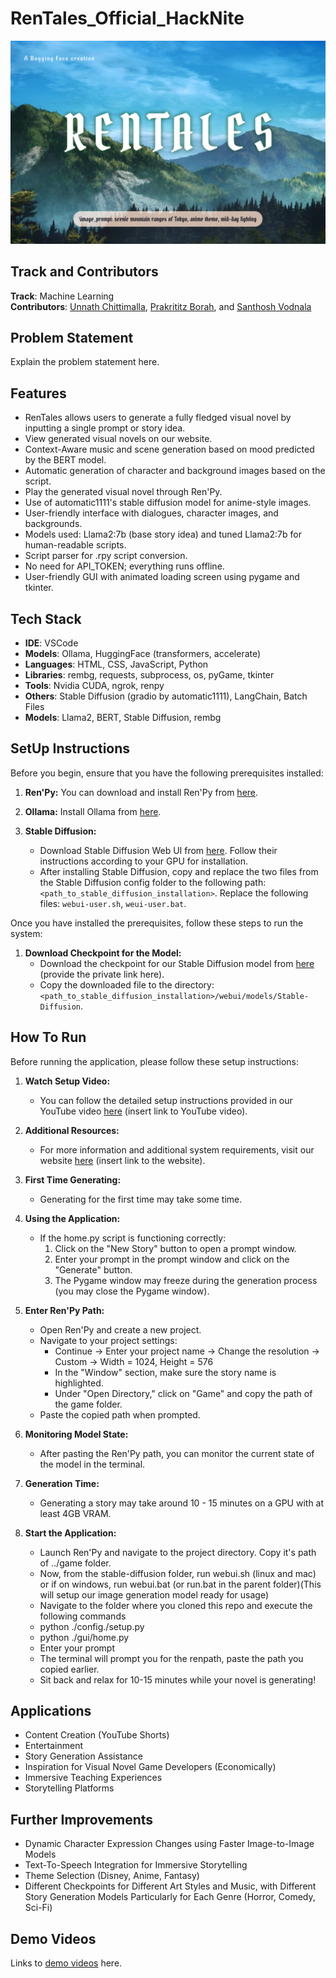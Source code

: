 # RenTales_Official_HackNite

![RenTales Logo](https://github.com/AspiringPianist/RenTales_Official_HackNite/blob/main/RenTales_logo.png)

## Track and Contributors
**Track**: Machine Learning  
**Contributors**: [Unnath Chittimalla](https://github.com/AspiringPianist), [Prakrititz Borah](https://github.com/SweetBunny123), and [Santhosh Vodnala](https://github.com/vodnalasanthosh47)

## Problem Statement
Explain the problem statement here.

## Features
- RenTales allows users to generate a fully fledged visual novel by inputting a single prompt or story idea.
- View generated visual novels on our website.
- Context-Aware music and scene generation based on mood predicted by the BERT model.
- Automatic generation of character and background images based on the script.
- Play the generated visual novel through Ren'Py.
- Use of automatic1111's stable diffusion model for anime-style images.
- User-friendly interface with dialogues, character images, and backgrounds.
- Models used: Llama2:7b (base story idea) and tuned Llama2:7b for human-readable scripts.
- Script parser for .rpy script conversion.
- No need for API_TOKEN; everything runs offline.
- User-friendly GUI with animated loading screen using pygame and tkinter.

## Tech Stack
- **IDE**: VSCode
- **Models**: Ollama, HuggingFace (transformers, accelerate)
- **Languages**: HTML, CSS, JavaScript, Python
- **Libraries**: rembg, requests, subprocess, os, pyGame, tkinter
- **Tools**: Nvidia CUDA, ngrok, renpy
- **Others**: Stable Diffusion (gradio by automatic1111), LangChain, Batch Files
- **Models**: Llama2, BERT, Stable Diffusion, rembg

## SetUp Instructions

Before you begin, ensure that you have the following prerequisites installed:

1. **Ren'Py:** You can download and install Ren'Py from [here](https://www.renpy.org/).

2. **Ollama:** Install Ollama from [here](https://ollama.com/download).

3. **Stable Diffusion:** 
   - Download Stable Diffusion Web UI from [here](https://github.com/AUTOMATIC1111/stable-diffusion-webui). Follow their instructions according to your GPU for installation.
   - After installing Stable Diffusion, copy and replace the two files from the Stable Diffusion config folder to the following path: `<path_to_stable_diffusion_installation>`. Replace the following files: `webui-user.sh`, `weui-user.bat`.

Once you have installed the prerequisites, follow these steps to run the system:

1. **Download Checkpoint for the Model:** 
   - Download the checkpoint for our Stable Diffusion model from [here](#) (provide the private link here).
   - Copy the downloaded file to the directory: `<path_to_stable_diffusion_installation>/webui/models/Stable-Diffusion`.

   
## How To Run

Before running the application, please follow these setup instructions:

1. **Watch Setup Video:**
   - You can follow the detailed setup instructions provided in our YouTube video [here](#) (insert link to YouTube video).

2. **Additional Resources:**
   - For more information and additional system requirements, visit our website [here](#) (insert link to the website).

3. **First Time Generating:**
   - Generating for the first time may take some time.

4. **Using the Application:**
   - If the home.py script is functioning correctly:
       1. Click on the "New Story" button to open a prompt window.
       2. Enter your prompt in the prompt window and click on the "Generate" button.
       3. The Pygame window may freeze during the generation process (you may close the Pygame window).
   
5. **Enter Ren'Py Path:**
   - Open Ren'Py and create a new project.
   - Navigate to your project settings:
     - Continue -> Enter your project name -> Change the resolution -> Custom -> Width = 1024, Height = 576
     - In the "Window" section, make sure the story name is highlighted.
     - Under "Open Directory," click on "Game" and copy the path of the game folder.
   - Paste the copied path when prompted.

6. **Monitoring Model State:**
   - After pasting the Ren'Py path, you can monitor the current state of the model in the terminal.

7. **Generation Time:**
   - Generating a story may take around 10 - 15 minutes on a GPU with at least 4GB VRAM.


    
4. **Start the Application:**
    - Launch Ren'Py and navigate to the project directory. Copy it's path of ../game folder.
    - Now, from the stable-diffusion folder, run webui.sh (linux and mac) or if on windows, run webui.bat (or run.bat in the parent folder)(This  will setup our image generation model ready for usage)
    - Navigate to the folder where you cloned this repo and execute the following commands 
    - python ./config./setup.py
    - python ./gui/home.py
    - Enter your prompt
    - The terminal will prompt you for the renpath, paste the path you copied earlier.
    - Sit back and relax for 10-15 minutes while your novel is generating!
  
## Applications

- Content Creation (YouTube Shorts)
- Entertainment
- Story Generation Assistance
- Inspiration for Visual Novel Game Developers (Economically)
- Immersive Teaching Experiences
- Storytelling Platforms

## Further Improvements

- Dynamic Character Expression Changes using Faster Image-to-Image Models
- Text-To-Speech Integration for Immersive Storytelling
- Theme Selection (Disney, Anime, Fantasy)
- Different Checkpoints for Different Art Styles and Music, with Different Story Generation Models Particularly for Each Genre (Horror, Comedy, Sci-Fi)


## Demo Videos
Links to [demo videos](https://drive.google.com/drive/folders/1iAEZLaPksLB9BPQew3vxZBeCaWcDnRlo?usp=drive_link) here.
